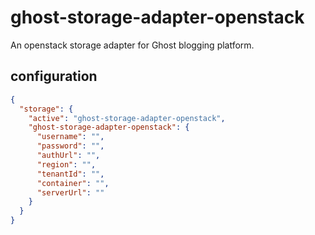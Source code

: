 # ghost-storage-adapter-openstack

An openstack storage adapter for Ghost blogging platform.

## configuration
```json
{
  "storage": {
    "active": "ghost-storage-adapter-openstack",
    "ghost-storage-adapter-openstack": {
      "username": "",
      "password": "",
      "authUrl": "",
      "region": "",
      "tenantId": "",
      "container": "",
      "serverUrl": ""
    }
  }
}
```
